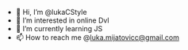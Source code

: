 - 👋 Hi, I’m @lukaCStyle
- 👀 I’m interested in online Dvl
- 🌱 I’m currently learning JS
- 📫 How to reach me @luka.mijatovicc@gmail.com

<!---
lukaCStyle/lukaCStyle is a ✨ special ✨ repository because its `README.md` (this file) appears on your GitHub profile.
You can click the Preview link to take a look at your changes.
--->
